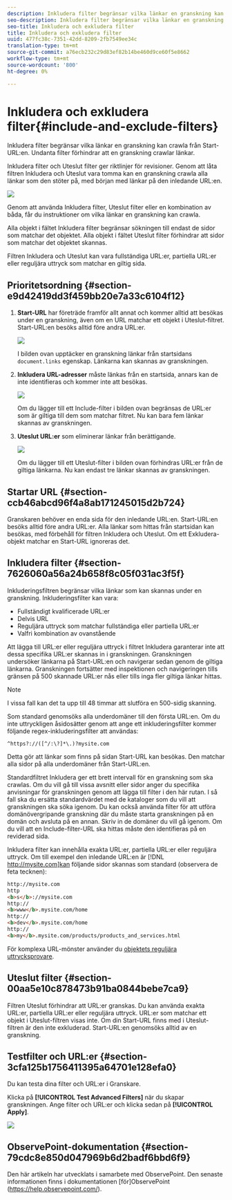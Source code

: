 ```yaml
---
description: Inkludera filter begränsar vilka länkar en granskning kan crawla från Start-URL:en. Undanta filter förhindrar att en granskning crawlar länkar.
seo-description: Inkludera filter begränsar vilka länkar en granskning kan crawla från Start-URL:en. Undanta filter förhindrar att en granskning crawlar länkar.
seo-title: Inkludera och exkludera filter
title: Inkludera och exkludera filter
uuid: 477fc38c-7351-42dd-8209-2fb7549ee34c
translation-type: tm+mt
source-git-commit: a76ecb232c29d83ef82b14be460d9ce60f5e8662
workflow-type: tm+mt
source-wordcount: '800'
ht-degree: 0%

---
```



# Inkludera och exkludera filter{#include-and-exclude-filters}

Inkludera filter begränsar vilka länkar en granskning kan crawla från Start-URL:en. Undanta filter förhindrar att en granskning crawlar länkar.

<!--
Content from ObservePoint (https://help.observepoint.com/articles/2872121-include-and-exclude-filters) with their permission. Modified slightly for style and Auditor emphasis.
-->

Inkludera filter och Uteslut filter ger riktlinjer för revisioner. Genom att låta filtren Inkludera och Uteslut vara tomma kan en granskning crawla alla länkar som den stöter på, med början med länkar på den inledande URL:en.

![](assets/filter.png)

Genom att använda Inkludera filter, Uteslut filter eller en kombination av båda, får du instruktioner om vilka länkar en granskning kan crawla.

Alla objekt i fältet Inkludera filter begränsar sökningen till endast de sidor som matchar det objektet. Alla objekt i fältet Uteslut filter förhindrar att sidor som matchar det objektet skannas.

Filtren Inkludera och Uteslut kan vara fullständiga URL:er, partiella URL:er eller reguljära uttryck som matchar en giltig sida.

## Prioritetsordning {#section-e9d42419dd3f459bb20e7a33c6104f12}

1. **Start-URL** har företräde framför allt annat och kommer alltid att besökas under en granskning, även om en URL matchar ett objekt i Uteslut-filtret. Start-URL:en besöks alltid före andra URL:er.

   ![](assets/startingpage.png)

   I bilden ovan upptäcker en granskning länkar från startsidans `document.links` egenskap. Länkarna kan skannas av granskningen.

1. **Inkludera URL-adresser** måste länkas från en startsida, annars kan de inte identifieras och kommer inte att besökas.

   ![](assets/includefilter.png)

   Om du lägger till ett Include-filter i bilden ovan begränsas de URL:er som är giltiga till dem som matchar filtret. Nu kan bara fem länkar skannas av granskningen.

1. **Uteslut URL:er** som eliminerar länkar från berättigande.

   ![](assets/excludefilter.png)

   Om du lägger till ett Uteslut-filter i bilden ovan förhindras URL:er från de giltiga länkarna. Nu kan endast tre länkar skannas av granskningen.

## Startar URL {#section-ccb46abcd96f4a8ab171245015d2b724}

Granskaren behöver en enda sida för den inledande URL:en. Start-URL:en besöks alltid före andra URL:er. Alla länkar som hittas från startsidan kan besökas, med förbehåll för filtren Inkludera och Uteslut. Om ett Exkludera-objekt matchar en Start-URL ignoreras det.

## Inkludera filter {#section-7626060a56a24b658f8c05f031ac3f5f}

Inkluderingsfiltren begränsar vilka länkar som kan skannas under en granskning. Inkluderingsfilter kan vara:

* Fullständigt kvalificerade URL:er
* Delvis URL
* Reguljära uttryck som matchar fullständiga eller partiella URL:er
* Valfri kombination av ovanstående

Att lägga till URL:er eller reguljära uttryck i filtret Inkludera garanterar inte att dessa specifika URL:er skannas in i granskningen. Granskningen undersöker länkarna på Start-URL:en och navigerar sedan genom de giltiga länkarna. Granskningen fortsätter med inspektionen och navigeringen tills gränsen på 500 skannade URL:er nås eller tills inga fler giltiga länkar hittas.

>[!NOTE]
>
>I vissa fall kan det ta upp till 48 timmar att slutföra en 500-sidig skanning.

Som standard genomsöks alla underdomäner till den första URL:en. Om du inte uttryckligen åsidosätter genom att ange ett inkluderingsfilter kommer följande regex-inkluderingsfilter att användas:

`^https?://([^/:\?]*\.)?mysite.com`

Detta gör att länkar som finns på sidan Start-URL kan besökas. Den matchar alla sidor på alla underdomäner från Start-URL:en.

Standardfiltret Inkludera ger ett brett intervall för en granskning som ska crawlas. Om du vill gå till vissa avsnitt eller sidor anger du specifika anvisningar för granskningen genom att lägga till filter i den här rutan. I så fall ska du ersätta standardvärdet med de kataloger som du vill att granskningen ska söka igenom. Du kan också använda filter för att utföra domänövergripande granskning där du måste starta granskningen på en domän och avsluta på en annan. Skriv in de domäner du vill gå igenom. Om du vill att en Include-filter-URL ska hittas måste den identifieras på en reviderad sida.

Inkludera filter kan innehålla exakta URL:er, partiella URL:er eller reguljära uttryck. Om till exempel den inledande URL:en är [!DNL http://mysite.com]kan följande sidor skannas som standard (observera de feta tecknen):

```html
http://mysite.com
http
<b>s</b>://mysite.com
http://
<b>www</b>.mysite.com/home
http://
<b>dev</b>.mysite.com/home
http://
<b>my</b>.mysite.com/products/products_and_services.html
```

För komplexa URL-mönster använder du [objektets reguljära uttrycksprovare](https://regex.observepoint.com/).

## Uteslut filter {#section-00aa5e10c878473b91ba0844bebe7ca9}

Filtren Uteslut förhindrar att URL:er granskas. Du kan använda exakta URL:er, partiella URL:er eller reguljära uttryck. URL:er som matchar ett objekt i Uteslut-filtren visas inte. Om din Start-URL finns med i Uteslut-filtren är den inte exkluderad. Start-URL:en genomsöks alltid av en granskning.

## Testfilter och URL:er {#section-3cfa125b1756411395a64701e128efa0}

Du kan testa dina filter och URL:er i Granskare.

Klicka på **[!UICONTROL Test Advanced Filters]** när du skapar granskningen. Ange filter och URL:er och klicka sedan på **[!UICONTROL Apply]**.

![](assets/test-advanced-filters.png)

## ObservePoint-dokumentation {#section-79cdc8e850d047969b6d2badf6bbd6f9}

Den här artikeln har utvecklats i samarbete med ObservePoint. Den senaste informationen finns i dokumentationen [för]ObservePoint (https://help.observepoint.com/).
